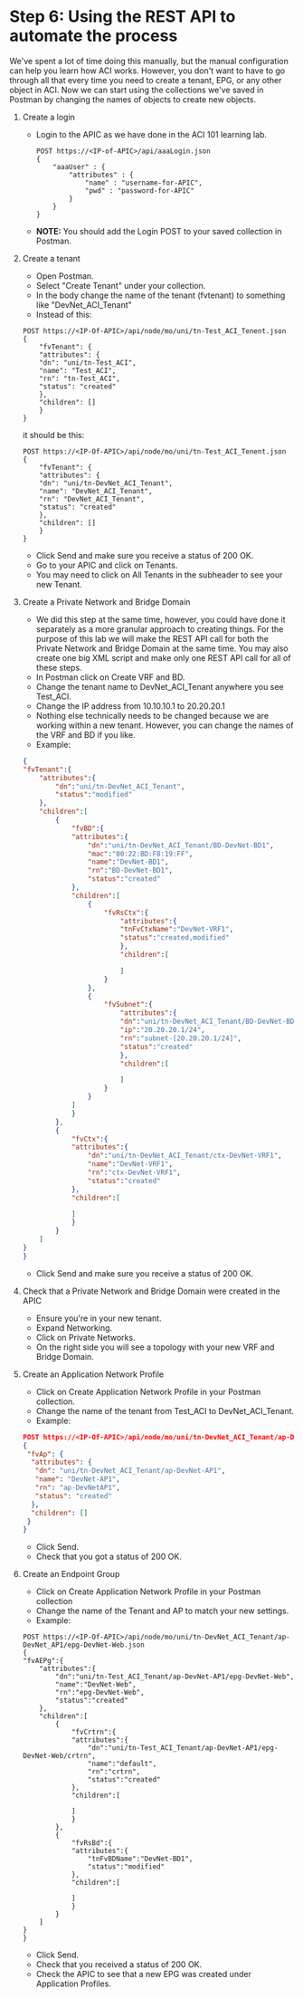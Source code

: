# Step 6: Using the REST API to automate the process

We've spent a lot of time doing this manually, but the manual configuration can help you learn how ACI works. However, you don't want to have to go through all that every time you need to create a tenant, EPG, or any other object in ACI. Now we can start using the collections we've saved in Postman by changing the names of objects to create new objects.

1. Create a login
	* Login to the APIC as we have done in the ACI 101 learning lab.
        ```
        POST https://<IP-of-APIC>/api/aaaLogin.json
        {
            "aaaUser" : {
                "attributes" : {
                    "name" : "username-for-APIC",
                    "pwd" : "password-for-APIC"
                }
            }
        }
        ```
	* **NOTE:** You should add the Login POST to your saved collection in Postman.

2. Create a tenant
	* Open Postman.
	* Select "Create Tenant" under your collection.
	* In the body change the name of the tenant (fvtenant) to something like "DevNet_ACI_Tenant"
	* Instead of this:
	```
    POST https://<IP-Of-APIC>/api/node/mo/uni/tn-Test_ACI_Tenent.json
    {
        "fvTenant": {
        "attributes": {
        "dn": "uni/tn-Test_ACI",
        "name": "Test_ACI",
        "rn": "tn-Test_ACI",
        "status": "created"
        },
        "children": []
        }
    }
	```
	it should be this:
	```
    POST https://<IP-Of-APIC>/api/node/mo/uni/tn-Test_ACI_Tenent.json
    {
        "fvTenant": {
        "attributes": {
        "dn": "uni/tn-DevNet_ACI_Tenant",
        "name": "DevNet_ACI_Tenant",
        "rn": "DevNet_ACI_Tenant",
        "status": "created"
        },
        "children": []
        }
	}
	```
	* Click Send and make sure you receive a status of 200 OK.
	* Go to your APIC and click on Tenants.
	* You may need to click on All Tenants in the subheader to see your new Tenant.

3. Create a Private Network and Bridge Domain
	* We did this step at the same time, however, you could have done it separately as a more granular approach to creating things. For the purpose of this lab we will make the REST API call for both the Private Network and Bridge Domain at the same time. You may also create one big XML script and make only one REST API call for all of these steps.
	* In Postman click on Create VRF and BD.
	* Change the tenant name to DevNet_ACI_Tenant anywhere you see Test_ACI.
	* Change the IP address from 10.10.10.1 to 20.20.20.1
	* Nothing else technically needs to be changed because we are working within a new tenant. However, you can change the names of the VRF and BD if you like.
	* Example:
    ```json
    {  
    "fvTenant":{  
        "attributes":{  
            "dn":"uni/tn-DevNet_ACI_Tenant",
            "status":"modified"
        },
        "children":[  
            {  
                "fvBD":{  
                "attributes":{  
                    "dn":"uni/tn-DevNet_ACI_Tenant/BD-DevNet-BD1",
                    "mac":"00:22:BD:F8:19:FF",
                    "name":"DevNet-BD1",
                    "rn":"BD-DevNet-BD1",
                    "status":"created"
                },
                "children":[  
                    {  
                        "fvRsCtx":{  
                            "attributes":{  
                            "tnFvCtxName":"DevNet-VRF1",
                            "status":"created,modified"
                            },
                            "children":[  

                            ]
                        }
                    },
                    {  
                        "fvSubnet":{  
                            "attributes":{  
                            "dn":"uni/tn-DevNet_ACI_Tenant/BD-DevNet-BD1/subnet-[20.20.20.1/24]",
                            "ip":"20.20.20.1/24",
                            "rn":"subnet-[20.20.20.1/24]",
                            "status":"created"
                            },
                            "children":[  

                            ]
                        }
                    }
                ]
                }
            },
            {  
                "fvCtx":{  
                "attributes":{  
                    "dn":"uni/tn-DevNet_ACI_Tenant/ctx-DevNet-VRF1",
                    "name":"DevNet-VRF1",
                    "rn":"ctx-DevNet-VRF1",
                    "status":"created"
                },
                "children":[  

                ]
                }
            }
        ]
    }
    }
    ```
	* Click Send and make sure you receive a status of 200 OK.

4. Check that a Private Network and Bridge Domain were created in the APIC
	* Ensure you're in your new tenant.
	* Expand Networking.
	* Click on Private Networks.
	* On the right side you will see a topology with your new VRF and Bridge Domain.

5. Create an Application Network Profile
	* Click on Create Application Network Profile in your Postman collection.
	* Change the name of the tenant from Test_ACI to DevNet_ACI_Tenant.
	* Example:
	```json
	POST https://<IP-Of-APIC>/api/node/mo/uni/tn-DevNet_ACI_Tenant/ap-DevNet-AP1.json
    {
	 "fvAp": {
	  "attributes": {
	   "dn": "uni/tn-DevNet_ACI_Tenant/ap-DevNet-AP1",
	   "name": "DevNet-AP1",
	   "rn": "ap-DevNetAP1",
	   "status": "created"
	  },
	  "children": []
	 }
	}
	```
	* Click Send.
	* Check that you got a status of 200 OK.

6. Create an Endpoint Group
	* Click on Create Application Network Profile in your Postman collection
	* Change the name of the Tenant and AP to match your new settings.
	* Example:
    ```
    POST https://<IP-Of-APIC>/api/node/mo/uni/tn-DevNet_ACI_Tenant/ap-DevNet_AP1/epg-DevNet-Web.json
    {  
    "fvAEPg":{  
        "attributes":{  
            "dn":"uni/tn-Test_ACI_Tenant/ap-DevNet-AP1/epg-DevNet-Web",
            "name":"DevNet-Web",
            "rn":"epg-DevNet-Web",
            "status":"created"
        },
        "children":[  
            {  
                "fvCrtrn":{  
                "attributes":{  
                    "dn":"uni/tn-Test_ACI_Tenant/ap-DevNet-AP1/epg-DevNet-Web/crtrn",
                    "name":"default",
                    "rn":"crtrn",
                    "status":"created"
                },
                "children":[  

                ]
                }
            },
            {  
                "fvRsBd":{  
                "attributes":{  
                    "tnFvBDName":"DevNet-BD1",
                    "status":"modified"
                },
                "children":[  

                ]
                }
            }
        ]
    }
    }
    ```
	* Click Send.
	* Check that you received a status of 200 OK.
	* Check the APIC to see that a new EPG was created under Application Profiles.
